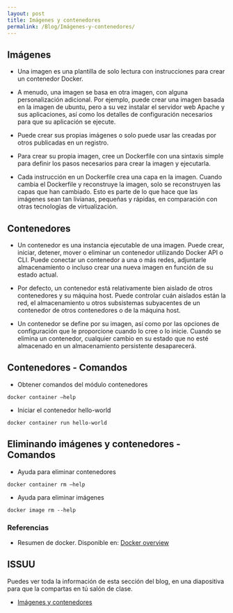```yaml
---
layout: post
title: Imágenes y contenedores
permalink: /Blog/Imágenes-y-contenedores/
---
```

## Imágenes

* Una imagen es una plantilla de solo lectura con instrucciones para crear un contenedor Docker.

* A menudo, una imagen se basa en otra imagen, con alguna personalización adicional. Por ejemplo, puede crear una imagen basada en la imagen de ubuntu, pero a su vez instalar el servidor web Apache y sus aplicaciones, así como los detalles de configuración necesarios para que su aplicación se ejecute.

* Puede crear sus propias imágenes o solo puede usar las creadas por otros publicadas en un registro.

* Para crear su propia imagen, cree un Dockerfile con una sintaxis simple para definir los pasos necesarios para crear la imagen y ejecutarla.

* Cada instrucción en un Dockerfile crea una capa en la imagen. Cuando cambia el Dockerfile y reconstruye la imagen, solo se reconstruyen las capas que han cambiado. Esto es parte de lo que hace que las imágenes sean tan livianas, pequeñas y rápidas, en comparación con otras tecnologías de virtualización.

## Contenedores

* Un contenedor es una instancia ejecutable de una imagen. Puede crear, iniciar, detener, mover o eliminar un contenedor utilizando Docker API o CLI. Puede conectar un contenedor a una o más redes, adjuntarle almacenamiento o incluso crear una nueva imagen en función de su estado actual.

* Por defecto, un contenedor está relativamente bien aislado de otros contenedores y su máquina host. Puede controlar cuán aislados están la red, el almacenamiento u otros subsistemas subyacentes de un contenedor de otros contenedores o de la máquina host.

* Un contenedor se define por su imagen, así como por las opciones de configuración que le proporcione cuando lo cree o lo inicie. Cuando se elimina un contenedor, cualquier cambio en su estado que no esté almacenado en un almacenamiento persistente desaparecerá.

## Contenedores - Comandos

* Obtener comandos del módulo contenedores

```
docker container –help
```

* Iniciar el contenedor hello-world

```
docker container run hello-world
```

## Eliminando imágenes y contenedores - Comandos

* Ayuda para eliminar contenedores

```
docker container rm –help
```

* Ayuda para eliminar imágenes

```
docker image rm --help
```

### Referencias

* Resumen de docker. Disponible en: [Docker overview](https://docs.docker.com/get-started/overview/)

## ISSUU

Puedes ver toda la información de esta sección del blog, en una diapositiva para que la compartas en tú salón de clase.

* [Imágenes y contenedores](https://issuu.com/johanse/docs/seccion-4-imagenes-y-contenedores.pptx)
